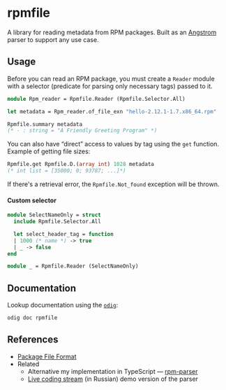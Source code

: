 # rpmfile

A library for reading metadata from RPM packages. Built as an [Angstrom] parser to support any use case.

## Usage

Before you can read an RPM package, you must create a `Reader` module with a selector (predicate for parsing only necessary tags) passed to it. 

```ocaml
module Rpm_reader = Rpmfile.Reader (Rpmfile.Selector.All)

let metadata = Rpm_reader.of_file_exn "hello-2.12.1-1.7.x86_64.rpm"

Rpmfile.summary metadata
(* - : string = "A Friendly Greeting Program" *)
```

You can also have “direct” access to values by tag using the `get` function. 
Example of getting file sizes:
```ocaml
Rpmfile.get Rpmfile.D.(array int) 1028 metadata
(* int list = [35000; 0; 93787; ...]*)
```

If there's a retrieval error, the `Rpmfile.Not_found` exception will be thrown.

#### Custom selector 

```ocaml
module SelectNameOnly = struct
  include Rpmfile.Selector.All

  let select_header_tag = function 
  | 1000 (* name *) -> true
  | _ -> false
end

module _ = Rpmfile.Reader (SelectNameOnly)
```

## Documentation

Lookup documentation using the [`odig`](https://github.com/b0-system/odig):
```bash
odig doc rpmfile
```

## References

- [Package File Format](https://refspecs.linuxbase.org/LSB_4.1.0/LSB-Core-generic/LSB-Core-generic/pkgformat.html)
- Related
  - Alternative my implementation in TypeScript &mdash; [rpm-parser](https://github.com/dx3mod/rpm-parser) 
  - [Live coding stream](https://youtu.be/tsI-ZypQ9O0?si=Oghi1yv-2BRkUb7r) (in Russian) demo version of the parser


[Angstrom]: https://github.com/inhabitedtype/angstrom